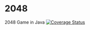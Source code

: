 # 2048 
2048 Game in Java
[![Coverage Status](https://coveralls.io/repos/github/tkamat/2048/badge.svg?branch=master)](https://coveralls.io/github/tkamat/2048?branch=master)
